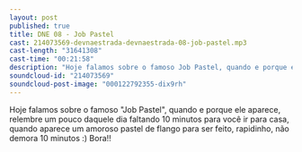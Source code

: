 ```yaml
---
layout: post
published: true
title: DNE 08 - Job Pastel
cast: 214073569-devnaestrada-devnaestrada-08-job-pastel.mp3
cast-length: "31641308"
cast-time: "00:21:58"
description: "Hoje falamos sobre o famoso Job Pastel, quando e porque ele aparece, relembre um pouco daquele dia faltando 10 minutos para você ir para casa, quando aparece um amoroso pastel de flango para ser feito, rapidinho, não demora 10 minutos :) Bora!!"
soundcloud-id: "214073569"
soundcloud-post-image: "000122792355-dix9rh"
---
```


Hoje falamos sobre o famoso "Job Pastel", quando e porque ele aparece, relembre um pouco daquele dia faltando 10 minutos para você ir para casa, quando aparece um amoroso pastel de flango para ser feito, rapidinho, não demora 10 minutos :) Bora!!
